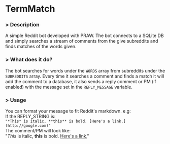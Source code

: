 TermMatch
================

### > Description
A simple Reddit bot developed with PRAW.
The bot connects to a SQLite DB and simply searches a stream of comments from the give subreddits and finds matches of the words given.

### > What does it do?
The bot searches for words under the `WORDS` array from subreddits under the `SUBREDDITS` array.
Every time it searches a comment and finds a match it will add the comment to a database, it also sends a reply comment or PM (if enabled) with the message set in the `REPLY_MESSAGE` variable.  

### > Usage
You can format your message to fit Reddit's markdown. e.g:  
If the REPLY_STRING is:  
`"*This* is italic, **this** is bold. [Here's a link.](http://google.com)"`  
The comment/PM will look like:  
"*This* is italic, **this** is bold. [Here's a link.](http://google.com)"  
